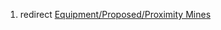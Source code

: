 1.  redirect [Equipment/Proposed/Proximity
    Mines](Equipment/Proposed/Proximity_Mines "wikilink")